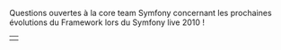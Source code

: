 
Questions ouvertes à la core team Symfony concernant les prochaines évolutions du Framework lors du Symfony live 2010 !

<table border="0">
  <tr>
    <td style="text-align:center">
    </td>
  </tr>
</table>